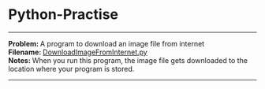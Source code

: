 # Python-Practise
<hr>
<b> Problem: </b> A program to download an image file from internet<br>
<b> Filename: </b> <a href ="https://github.com/patilankita79/Python-Practise/blob/master/DownloadImageFromInternet.py" /> DownloadImageFromInternet.py </a> <br>
<b> Notes: </b> When you run this program, the image file gets downloaded to the location where your program is stored. <br>
<hr>

